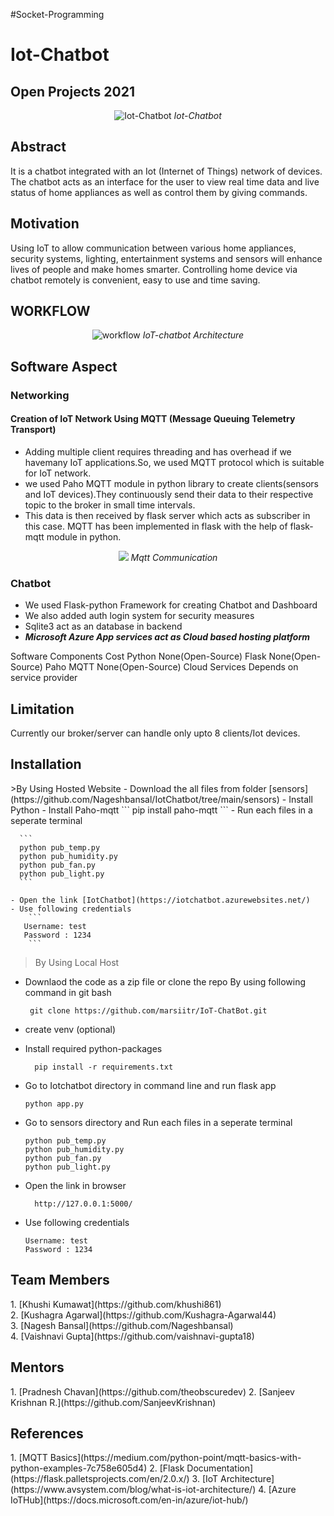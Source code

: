 #Socket-Programming
# Iot-Chatbot
## Open Projects 2021


<p align="center">
 <img src="https://user-images.githubusercontent.com/76246968/127762969-0b0b08ea-84e5-41cd-a843-ae954c220526.png" alt="Iot-Chatbot">
 <i>Iot-Chatbot</i>
</p>


<p align="justify">
<h2>Abstract</h2>
<p>It is a chatbot integrated with an Iot (Internet of Things) network of devices. The chatbot acts as an interface for the user to view real time data and live status of home appliances as well as control them by giving commands.</p>
</p>
 
<p align="justify">
<h2>Motivation</h2>
<p>Using IoT to allow communication between various home appliances, security systems, lighting, entertainment systems and sensors will enhance lives of people and make homes smarter. Controlling home device via chatbot remotely is convenient, easy to use and time saving.</p>
</p>

<p align="justify">
<h2>WORKFLOW</h2>
</p>

<p align="center">
 <img src="https://user-images.githubusercontent.com/76246968/127763126-a25261c6-256c-4462-b347-6034bd148757.png" alt="workflow">
 <i>IoT-chatbot Architecture</i>
</p>

<p align="justify">
<h2>Software Aspect</h2>

### Networking
  #### Creation of IoT Network Using MQTT (Message Queuing Telemetry Transport)</p>

   - Adding multiple client requires threading and has overhead if we havemany IoT applications.So, we used MQTT protocol which is suitable for IoT network. 
   - we used Paho MQTT module in python library to create clients(sensors and IoT devices).They continuously send their data to their respective topic to the broker in small          time intervals. 
   - This data is then received by flask server which acts as subscriber in this case. MQTT has been implemented in flask with the help of flask-mqtt module in python.
  

  <p align="center">
  <img src="https://user-images.githubusercontent.com/76246968/127762697-35ea25c1-0845-4827-a4b0-a41863896f34.png">
  <i>Mqtt Communication</i>
  </p>
 
### Chatbot
- We used Flask-python Framework for creating Chatbot and Dashboard
- We also added auth login system for security measures
- Sqlite3 act as an database in backend
- ***Microsoft Azure App services act as Cloud based hosting platform*** 


 

<p align="justify>
## Cost Structure
</p>

| Software Components | Cost |
|:---------------------:|:----:|
| Python | None(Open-Source) |
| Flask | None(Open-Source) |
| Paho MQTT | None(Open-Source) |
| Cloud Services | Depends on service provider |

<p align="justify>
## Applications
 </p>
<p>- Healthcare Sector</p>
<p>- Home Automation</p>
- Automotive IoT
- Industrial Automation
- Wearables

<p align="justify>
<h2> Limitation </h2>
<p>
Currently our broker/server can handle only upto 8 clients/Iot devices.</p>
</p>
 
<p align="justify>
<h2> Future Improvements</h2>
</p>
 - ML model for better User experience which can give best suggestions to user by analysing previous user input.
 - Allowing connection of more clients
 - Raspberry Pi and Sensors usage so that we can deal with realtime data.

<p align="justify>
<h2>Installation</h2>
</p>
  >By Using Hosted Website 
    - Download the all files from folder [sensors](https://github.com/Nageshbansal/IotChatbot/tree/main/sensors) 
    -  Install Python 
    -  Install Paho-mqtt
       ``` 
       pip install paho-mqtt
       ```
    - Run each files in a seperate terminal 
   
      ```
      python pub_temp.py
      python pub_humidity.py
      python pub_fan.py
      python pub_light.py
      ```
     
    - Open the link [IotChatbot](https://iotchatbot.azurewebsites.net/)
    - Use following credentials
        ```
       Username: test
       Password : 1234 
        ```
>By Using Local Host
   - Downlaod the code as a zip file 
     or clone the repo By using following command in git bash
     ```
      git clone https://github.com/marsiitr/IoT-ChatBot.git
      ```
   - create venv (optional)
   - Install required python-packages 
      ```
        pip install -r requirements.txt
      ```
   - Go to Iotchatbot directory in command line and run flask app
      ```
      python app.py
     ```
   - Go to sensors directory and  Run each files in a seperate terminal 
     ```
     python pub_temp.py
     python pub_humidity.py
     python pub_fan.py
     python pub_light.py
     ```
     
   - Open the link in browser 
      ```
        http://127.0.0.1:5000/
       ```
   - Use following credentials
       ```
       Username: test
       Password : 1234  
       
     ```
<p align="justify>
<h2> Hosted Chatbot</h2>
</p>
 (http://iotchatbot.azurewebsites.net/](http://iotchatbot.azurewebsites.net/)
  
  <p align="jutify">
 <h2> Team Members</h2>
 <p>
 1. [Khushi Kumawat](https://github.com/khushi861)<br>
 2. [Kushagra Agarwal](https://github.com/Kushagra-Agarwal44)<br>
 3. [Nagesh Bansal](https://github.com/Nageshbansal)<br>
 4. [Vaishnavi Gupta](https://github.com/vaishnavi-gupta18)<br>
 </p>

 
  <h2> Mentors</h2>
  <p>
 1. [Pradnesh Chavan](https://github.com/theobscuredev)
 2. [Sanjeev Krishnan R.](https://github.com/SanjeevKrishnan)
  </p>


  <h2> References</h2>
  <p>
 1. [MQTT Basics](https://medium.com/python-point/mqtt-basics-with-python-examples-7c758e605d4)
 2. [Flask Documentation](https://flask.palletsprojects.com/en/2.0.x/)
 3. [IoT Architecture](https://www.avsystem.com/blog/what-is-iot-architecture/)
 4. [Azure IoTHub](https://docs.microsoft.com/en-in/azure/iot-hub/)
  </p>

  
